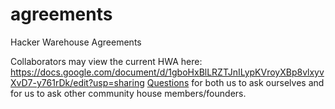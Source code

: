 agreements
==========

Hacker Warehouse Agreements

Collaborators may view the current HWA here: https://docs.google.com/document/d/1gboHxBlLRZTJnILypKVroyXBp8vlxyvXvD7-y761rDk/edit?usp=sharing
[Questions](https://docs.google.com/document/d/1gboHxBlLRZTJnILypKVroyXBp8vlxyvXvD7-y761rDk/edit?usp=sharin://docs.google.com/document/d/1OnC9siZv4IoCCFhsRXWjXN9fU7FIuIJlKfLNK8w4auc/edit?usp=sharing) for both us to ask ourselves and for us to ask other community house members/founders. 
